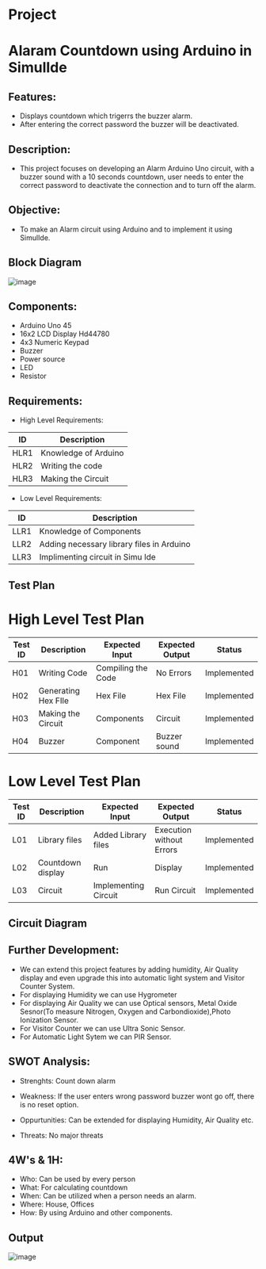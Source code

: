 # Project
# Alaram Countdown using Arduino in SimulIde
## Features:
* Displays countdown which trigerrs the buzzer alarm.
* After entering the correct password the buzzer will be deactivated.
## Description:
* This project focuses on developing an Alarm Arduino Uno circuit, with a buzzer sound with a 10 seconds countdown, user needs to enter the correct password to deactivate the connection and to turn off the alarm.
## Objective:
* To make an Alarm circuit using Arduino and to implement it using SimulIde.
## Block Diagram
![image](https://user-images.githubusercontent.com/98816218/156927288-7e352645-1c04-435e-b3cf-a5731112d4ab.png)
## Components:
* Arduino Uno 45
* 16x2 LCD Display Hd44780
* 4x3 Numeric Keypad
* Buzzer
* Power source
* LED
* Resistor
## Requirements:
* High Level Requirements:

|  ID  |  Description  |
| ------  | ------  |
|  HLR1  |  Knowledge of Arduino  | 
|  HLR2  |  Writing the code  |
|  HLR3  |  Making the Circuit  |

* Low Level Requirements:

|  ID  |  Description  |
|  ------  |  ------  |
|  LLR1  |  Knowledge of Components   |
|  LLR2  |  Adding necessary library files in Arduino  |
|  LLR3  |  Implimenting circuit in Simu Ide  |

## Test Plan
# High Level Test Plan
|  Test ID  |  Description  |  Expected Input  |  Expected Output  |  Status  |
| ------  | ------  | ------ | ------ | ------ |
|  H01  |  Writing Code  |  Compiling the Code  |  No Errors  |  Implemented  |   
|  H02  |  Generating Hex FIle  |  Hex File  |  Hex File  |  Implemented  |
|  H03  |  Making the Circuit  |  Components  |  Circuit  |  Implemented  |
|  H04  |  Buzzer  |  Component  |  Buzzer sound  |  Implemented  |

# Low Level Test Plan
|  Test ID  |  Description  |  Expected Input  |  Expected Output  |  Status  |
| ------  | ------  | ------ | ------ | ------ |
|  L01  |  Library files  |  Added Library files  |  Execution without Errors  |  Implemented  |   
|  L02  |  Countdown display  |  Run  |  Display  |  Implemented  |
|  L03  |  Circuit   |  Implementing Circuit    |  Run Circuit  |  Implemented  |
## Circuit Diagram

## Further Development:
* We can extend this project features by adding humidity, Air Quality display and even upgrade this into automatic light system and Visitor Counter System.
* For displaying Humidity we can use Hygrometer 
* For displaying Air Quality we can use Optical sensors, Metal Oxide Sesnor(To measure Nitrogen, Oxygen and Carbondioxide),Photo Ionization Sensor.
* For Visitor Counter we can use Ultra Sonic Sensor.
* For Automatic Light Sytem we can PIR Sensor. 

## SWOT Analysis:
* Strenghts: Count down alarm

* Weakness: If the user enters wrong password buzzer wont go off, there is no reset option. 

* Oppurtunities: Can be extended for displaying Humidity, Air Quality etc.

* Threats: No major threats

## 4W's & 1H:
* Who: Can be used by every person
* What: For calculating countdown
* When: Can be utilized when a person needs an alarm.
* Where: House, Offices
* How: By using Arduino and other components.
## Output
![image](https://user-images.githubusercontent.com/98816218/156928634-2e04679a-e9d0-482d-beaa-d4b733d71f39.png)
